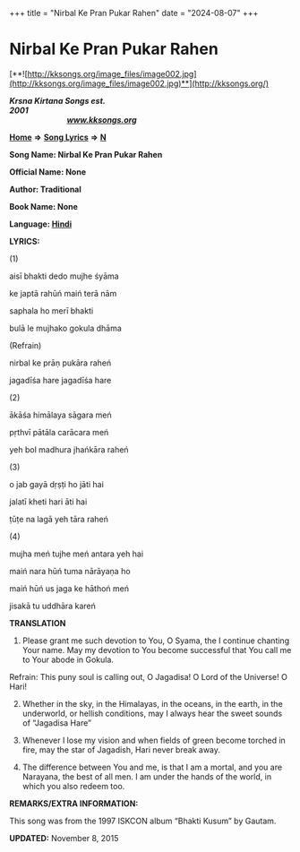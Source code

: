+++
title = "Nirbal Ke Pran Pukar Rahen"
date = "2024-08-07"
+++

# Nirbal Ke Pran Pukar Rahen
[**![http://kksongs.org/image_files/image002.jpg](http://kksongs.org/image_files/image002.jpg)**](http://kksongs.org/)

**_Krsna Kirtana Songs est. 2001_**                                                                                                                                                 **_www.kksongs.org_**

**[Home](http://kksongs.org/)** **⇒** **[Song Lyrics](http://kksongs.org/lyrics.html)** **⇒** **[N](http://kksongs.org/songs/song_n.html)**

**Song Name: Nirbal Ke Pran Pukar Rahen**

**Official Name: None**

**Author: Traditional**

**Book Name: None**

**Language: [Hindi](http://kksongs.org/language/list/hindi.html)**

**LYRICS:**

(1)

aisī bhakti dedo mujhe śyāma

ke japtā rahūń maiń terā nām

saphala ho merī bhakti

bulā le mujhako gokula dhāma

(Refrain)

nirbal ke prāṇ pukāra raheń

jagadīśa hare jagadīśa hare

(2)

ākāśa himālaya sāgara meń

pṛthvī pātāla carācara meń

yeh bol madhura jhańkāra raheń

(3)

o jab gayā dṛṣṭi ho jāti hai

jalatī kheti hari āti hai

ṭūṭe na lagā yeh tāra raheń

(4)

mujha meń tujhe meń antara yeh hai

maiń nara hūń tuma nārāyaṇa ho

maiń hūń us jaga ke hāthoń meń

jisakā tu uddhāra kareń

**TRANSLATION**

1) Please grant me such devotion to You, O Syama, the I continue chanting Your name. May my devotion to You become successful that You call me to Your abode in Gokula.

Refrain: This puny soul is calling out, O Jagadisa! O Lord of the Universe! O Hari!

2) Whether in the sky, in the Himalayas, in the oceans, in the earth, in the underworld, or hellish conditions, may I always hear the sweet sounds of “Jagadisa Hare”

3) Whenever I lose my vision and when fields of green become torched in fire, may the star of Jagadish, Hari never break away.

4) The difference between You and me, is that I am a mortal, and you are Narayana, the best of all men. I am under the hands of the world, in which you also redeem too.

**REMARKS/EXTRA INFORMATION:**

This song was from the 1997 ISKCON album “Bhakti Kusum” by Gautam.

**UPDATED:** November 8, 2015
